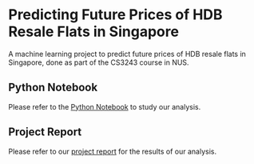 # Predicting Future Prices of HDB Resale Flats in Singapore

A machine learning project to predict future prices of HDB resale flats in Singapore, done as part of the CS3243 course in NUS.

## Python Notebook

Please refer to the [Python Notebook](../main/notebook.ipynb) to study our analysis.

## Project Report

Please refer to our [project report](../main/Group59_ProjectReport_MLSingapore.pdf) for the results of our analysis.
